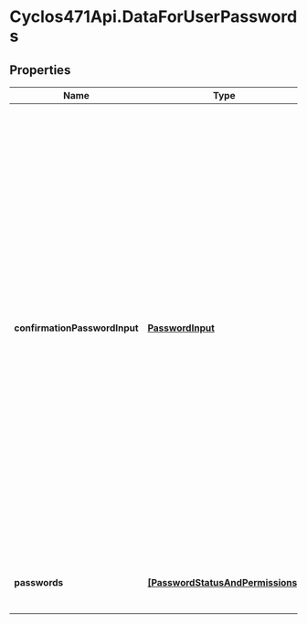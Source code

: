 # Cyclos471Api.DataForUserPasswords

## Properties
Name | Type | Description | Notes
------------ | ------------- | ------------- | -------------
**confirmationPasswordInput** | [**PasswordInput**](PasswordInput.md) | If a confirmation password is used, contains the definitions on how to request that password from the user. This confirmation password is required when performing sensible actions. Sometimes this is dynamic, for example, the confirmation might be configured to be used only once per session, or operations like payments may have a limit per day to be without confirmation (pinless).  | [optional] 
**passwords** | [**[PasswordStatusAndPermissions]**](PasswordStatusAndPermissions.md) | The status and permissions for each password | [optional] 


